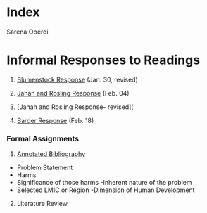 # Index

Sarena Oberoi

# Informal Responses to Readings

1. [Blumenstock Response](https://sarenaoberoi.github.io/Workshop1/blumenstock) (Jan. 30, revised)  

2. [Jahan and Rosling Response](https://sarenaoberoi.github.io/Workshop1/jahan) (Feb. 04)

3. [Jahan and Rosling Response- revised](

4. [Barder Response](https://sarenaoberoi.github.io/Workshop1/barder) (Feb. 18)


### Formal Assignments

1. [Annotated Bibliography](https://github.com/Sarenaoberoi/Workshop1/blob/master/assignment1.md)
- Problem Statement
 - Harms
 - Significance of those harms
 -Inherent nature of the problem 
- Selected LMIC or Region 
-Dimension of Human Development 

2. Literature Review 
